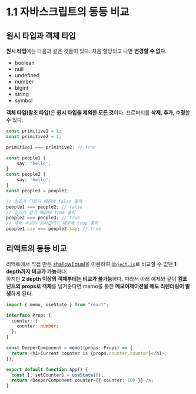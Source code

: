 # 1.1 자바스크립트의 동등 비교

## 원시 타입과 객체 타입

**원시 타입**에는 다음과 같은 것들이 있다. 처음 할당되고 나면 **변경할 수 없다**.

- boolean
- null
- undefined
- number
- bigint
- string
- symbol

<b>객체 타입(참조 타입)</b>은 **원시 타입을 제외한 모든 것**이다. 프로퍼티를 **삭제, 추가, 수정**할 수 있다.

```typescript
const primitive1 = 1;
const primitive2 = 1;

primitive1 === primitive2; // true

const people1 {
    say: 'hello',
}
const people2 {
    say: 'hello',
}
const people3 = people2;

// 참조가 다르기 때문에 false 출력
people1 === people2; // false
// 참조가 같기 때문에 true 출력
people2 === people3; // true
// 내부 속성은 원시값이기 때문에 true 출력
people1.say === people2.say; // true
```

## 리액트의 동등 비교

리액트에서 직접 만든 [shallowEqual](https://github.com/facebook/react/blob/main/packages/shared/shallowEqual.js#L10)을 이용하여 [`Object.is`](https://developer.mozilla.org/ko/docs/Web/JavaScript/Reference/Global_Objects/Object/is)로 비교할 수 없던 **1 depth까지 비교가 가능**하다.
</br>
하지만 **2 depth 이상의 객체부터는 비교가 불가능**하다. 따라서 아래 예제와 같이 **컴포넌트의 props로 객체**를 넘겨준다면 memo를 통한 **메모이제이션을 해도 리렌더링이 발생**하게 된다.

```typescript
import { memo, useState } from "react";

interface Props {
  counter: {
    counter: number;
  };
}

const DeeperComponent = memo((props: Props) => {
  return <h1>Current counter is {props.counter.counter}</h1>;
});

export default function App() {
  const [, setCounter] = useState(0);
  return <DeeperComponent counter={{ counter: 100 }} />;
}
```

